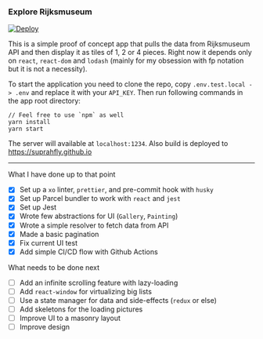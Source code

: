 ### Explore Rijksmuseum

[![Deploy](https://github.com/suprahfly/rijks/actions/workflows/gh-pages.yml/badge.svg?branch=main)](https://github.com/suprahfly/rijks/actions/workflows/gh-pages.yml)

This is a simple proof of concept app that pulls the data from Rijksmuseum API and then display it as tiles of 1, 2 or 4 pieces.
Right now it depends only on `react`, `react-dom` and `lodash` (mainly for my obsession with fp notation but it is not a necessity).

To start the application you need to clone the repo, copy `.env.test.local -> .env` and replace it with your `API_KEY`.
Then run following commands in the app root directory:
```
// Feel free to use `npm` as well
yarn install
yarn start
```

The server will available at `localhost:1234`. Also build is deployed to https://suprahfly.github.io

---

What I have done up to that point
- [x] Set up a `xo` linter, `prettier`, and pre-commit hook with `husky`
- [x] Set up Parcel bundler to work with `react` and `jest`
- [x] Set up Jest
- [x] Wrote few abstractions for UI (`Gallery`, `Painting`)
- [x] Wrote a simple resolver to fetch data from API
- [x] Made a basic pagination
- [x] Fix current UI test
- [x] Add simple CI/CD flow with Github Actions

What needs to be done next
- [ ] Add an infinite scrolling feature with lazy-loading
- [ ] Add `react-window` for virtualizing big lists
- [ ] Use a state manager for data and side-effects (`redux` or else)
- [ ] Add skeletons for the loading pictures
- [ ] Improve UI to a masonry layout
- [ ] Improve design 
